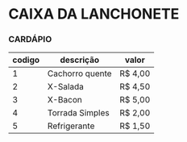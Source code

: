 # CAIXA DA LANCHONETE
### CARDÁPIO

  | codigo | descrição                   | valor   |
  |--------|-----------------------------|---------|
  | 1      | Cachorro quente             | R$ 4,00 |
  | 2      | X-Salada                    | R$ 4,50 |
  | 3      | X-Bacon                     | R$ 5,00 |
  | 4      | Torrada Simples             | R$ 2,00 |
  | 5      | Refrigerante                | R$ 1,50 |
  

